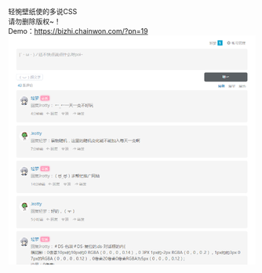 轻惋壁纸使的多说CSS<br/>
请勿删除版权~！<br/>
Demo：https://bizhi.chainwon.com/?pn=19<br/>
<img src="./QQ截图20160621184007.png">
